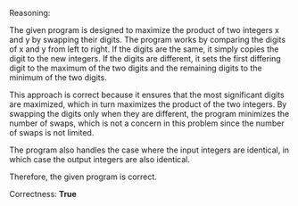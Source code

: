Reasoning:

The given program is designed to maximize the product of two integers x and y by swapping their digits. The program works by comparing the digits of x and y from left to right. If the digits are the same, it simply copies the digit to the new integers. If the digits are different, it sets the first differing digit to the maximum of the two digits and the remaining digits to the minimum of the two digits.

This approach is correct because it ensures that the most significant digits are maximized, which in turn maximizes the product of the two integers. By swapping the digits only when they are different, the program minimizes the number of swaps, which is not a concern in this problem since the number of swaps is not limited.

The program also handles the case where the input integers are identical, in which case the output integers are also identical.

Therefore, the given program is correct.

Correctness: **True**